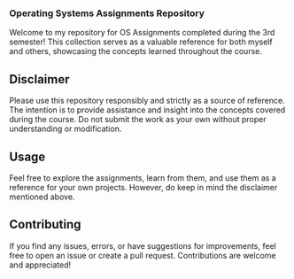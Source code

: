 ### Operating Systems Assignments Repository
Welcome to my repository for OS Assignments completed during the 3rd semester! This collection serves as a valuable reference for both myself and others, showcasing the concepts learned throughout the course.

## Disclaimer
Please use this repository responsibly and strictly as a source of reference. The intention is to provide assistance and insight into the concepts covered during the course. Do not submit the work as your own without proper understanding or modification.

## Usage
Feel free to explore the assignments, learn from them, and use them as a reference for your own projects. However, do keep in mind the disclaimer mentioned above.

## Contributing
If you find any issues, errors, or have suggestions for improvements, feel free to open an issue or create a pull request. Contributions are welcome and appreciated!
